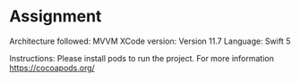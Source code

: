 # Assignment
Architecture followed: MVVM
XCode version: Version 11.7
Language: Swift 5

Instructions: Please install pods to run the project. For more information https://cocoapods.org/
